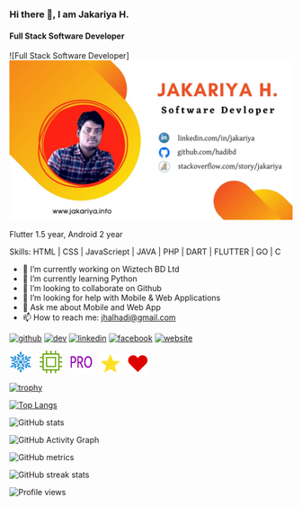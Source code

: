 ### Hi there 👋, I am Jakariya H.
#### Full Stack Software Developer
![Full Stack Software Developer]<img src="banner.jpg">

Flutter 1.5 year, Android 2 year

Skills: HTML | CSS | JavaScriept | JAVA | PHP | DART | FLUTTER | GO | C

- 🔭 I’m currently working on Wiztech BD Ltd 
- 🌱 I’m currently learning Python 
- 👯 I’m looking to collaborate on Github 
- 🤔 I’m looking for help with Mobile & Web Applications 
- 💬 Ask me about Mobile and Web App 
- 📫 How to reach me: jhalhadi@gmail.com 


[<img src='https://cdn.jsdelivr.net/npm/simple-icons@3.0.1/icons/github.svg' alt='github' height='40'>](https://github.com/hadibd)  [<img src='https://cdn.jsdelivr.net/npm/simple-icons@3.0.1/icons/dev-dot-to.svg' alt='dev' height='40'>](https://dev.to/hadibd)  [<img src='https://cdn.jsdelivr.net/npm/simple-icons@3.0.1/icons/linkedin.svg' alt='linkedin' height='40'>](https://www.linkedin.com/in/hadibd/)  [<img src='https://cdn.jsdelivr.net/npm/simple-icons@3.0.1/icons/facebook.svg' alt='facebook' height='40'>](https://www.facebook.com/al.hadi.bdg)  [<img src='https://cdn.jsdelivr.net/npm/simple-icons@3.0.1/icons/icloud.svg' alt='website' height='40'>](jakariya.info)  

<a href='https://archiveprogram.github.com/'><img src='https://raw.githubusercontent.com/acervenky/animated-github-badges/master/assets/acbadge.gif' width='40' height='40'></a> <a href='https://docs.github.com/en/developers'><img src='https://raw.githubusercontent.com/acervenky/animated-github-badges/master/assets/devbadge.gif' width='40' height='40'></a> <a href='https://github.com/pricing'><img src='https://raw.githubusercontent.com/acervenky/animated-github-badges/master/assets/pro.gif' width='40' height='40'></a> <a href='https://stars.github.com/'><img src='https://raw.githubusercontent.com/acervenky/animated-github-badges/master/assets/starbadge.gif' width='35' height='35'></a> <a href='https://docs.github.com/en/github/supporting-the-open-source-community-with-github-sponsors'><img src='https://raw.githubusercontent.com/acervenky/animated-github-badges/master/assets/sponsorbadge.gif' width='35' height='35'></a> 

[![trophy](https://github-profile-trophy.vercel.app/?username=hadibd)](https://github.com/ryo-ma/github-profile-trophy)

[![Top Langs](https://github-readme-stats.vercel.app/api/top-langs/?username=hadibd)](https://github.com/anuraghazra/github-readme-stats)

![GitHub stats](https://github-readme-stats.vercel.app/api?username=hadibd&show_icons=true&count_private=true)  

![GitHub Activity Graph](https://activity-graph.herokuapp.com/graph?username=hadibd)  

![GitHub metrics](https://metrics.lecoq.io/hadibd)  

![GitHub streak stats](https://github-readme-streak-stats.herokuapp.com/?user=hadibd)  

![Profile views](https://gpvc.arturio.dev/hadibd)  
